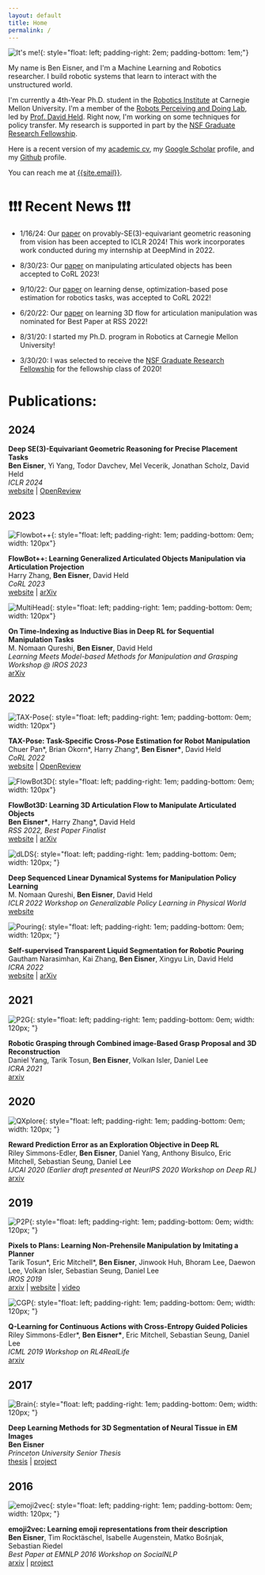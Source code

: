 ```yaml
---
layout: default
title: Home
permalink: /
---
```


![It's me!](/files/headshot.png){: style="float: left; padding-right: 2em; padding-bottom: 1em;"}

My name is Ben Eisner, and I'm a Machine Learning and Robotics researcher. I build robotic systems that learn to interact with the unstructured world.

I'm currently a 4th-Year Ph.D. student in the [Robotics Institute](https://www.ri.cmu.edu/) at Carnegie Mellon University. I'm a member of the [Robots Perceiving and Doing Lab](https://r-pad.github.io/), led by [Prof. David Held](https://davheld.github.io/). Right now, I'm working on some techniques for policy transfer. My research is supported in part by the [NSF Graduate Research Fellowship](https://www.nsfgrfp.org/).

<!-- Here a recent version of my [resume]({{site.resume_path}}) and my [academic cv]({{site.cv_path}}). -->

Here is a recent version of my [academic cv]({{site.cv_path}}), my [Google Scholar](https://scholar.google.com/citations?user=RWe-v0UAAAAJ&hl=en) profile, and my [Github](https://github.com/beneisner) profile.

You can reach me at [{{site.email}}](mailto:{{site.email}}).

# ❗❗❗ Recent News ❗❗❗

- 1/16/24: Our [paper](https://openreview.net/forum?id=2inBuwTyL2) on provably-SE(3)-equivariant geometric reasoning from vision has been accepted to ICLR 2024! This work incorporates work conducted during my internship at DeepMind in 2022.

- 8/30/23: Our [paper](https://arxiv.org/abs/2306.12893) on manipulating articulated objects has been accepted to CoRL 2023!

- 9/10/22: Our [paper](https://openreview.net/forum?id=YmJi0bTfeNX) on learning dense, optimization-based pose estimation for robotics tasks, was accepted to CoRL 2022!

- 6/20/22: Our [paper](https://sites.google.com/view/articulated-flowbot-3d) on learning 3D flow for articulation manipulation was nominated for Best Paper at RSS 2022!

- 8/31/20: I started my Ph.D. program in Robotics at Carnegie Mellon University!

- 3/30/20: I was selected to receive the [NSF Graduate Research Fellowship](https://www.nsfgrfp.org/) for the fellowship class of 2020!

<!-- This div adds a grey box around things, but nukes all the other formatting... smh. -->
<!-- <div style="background-color: #d3d3d3; padding: 0em 1em 1em 1em; border: 1px solid black; margin: 0em 0em 0em 0em;">
<h1>Latest News</h1>

<ul>
<li>10/31/20: We submitted a <a href="https://arxiv.org/abs/2003.01649">paper</a> on learning to grasp objects from grasp proposal and image reconstruction to ICRA 2021!</li>

<li>8/31/20: I started my Ph.D. program in Robotics at Carnegie Mellon University!</li>

<li>4/20/20: Our <a href="https://arxiv.org/abs/1906.08189">paper</a> using TD-error as an exploration signal was accepted for publication at IJCAI 2020!</li>

<li>3/30/20: I was selected to receive the <a href="https://www.nsfgrfp.org/">NSF Graduate Research Fellowship</a> for the fellowship class of 2020!</li>

</ul>
</div> -->

# Publications:

## 2024

<!-- ![RelDist](/files/reldist.webp){: style="float: left; padding-right: 1em; padding-bottom: 0em; width: 120px"} -->

**Deep SE(3)-Equivariant Geometric Reasoning for Precise Placement Tasks**  
**Ben Eisner**, Yi Yang, Todor Davchev, Mel Vecerik, Jonathan Scholz, David Held  
_ICLR 2024_  
[website](https://sites.google.com/view/reldist-iclr-2023) | [OpenReview](https://openreview.net/forum?id=2inBuwTyL2)

## 2023

![Flowbot++](/files/cropped_fbpp.webp){: style="float: left; padding-right: 1em; padding-bottom: 0em; width: 120px"}

**FlowBot++: Learning Generalized Articulated Objects Manipulation via Articulation Projection**  
Harry Zhang, **Ben Eisner**, David Held  
_CoRL 2023_  
[website](https://sites.google.com/view/flowbotpp/home) | [arXiv](https://arxiv.org/abs/2306.12893)

![MultiHead](/files/multihead.png){: style="float: left; padding-right: 1em; padding-bottom: 0em; width: 120px"}  

**On Time-Indexing as Inductive Bias in Deep RL for Sequential Manipulation Tasks**  
M. Nomaan Qureshi, **Ben Eisner**, David Held  
_Learning Meets Model-based Methods for Manipulation and Grasping Workshop @ IROS 2023_  
[arXiv](https://arxiv.org/abs/2401.01993)

## 2022

![TAX-Pose](/files/taxpose.webp){: style="float: left; padding-right: 1em; padding-bottom: 0em; width: 120px"}

**TAX-Pose: Task-Specific Cross-Pose Estimation for Robot Manipulation**  
Chuer Pan\*, Brian Okorn\*, Harry Zhang\*, **Ben Eisner\***, David Held  
_CoRL 2022_  
[website](https://sites.google.com/view/tax-pose/home) | [OpenReview](https://openreview.net/forum?id=YmJi0bTfeNX)

![FlowBot3D](/files/flowbot3d.webp){: style="float: left; padding-right: 1em; padding-bottom: 0em; width: 120px"}

**FlowBot3D: Learning 3D Articulation Flow to Manipulate Articulated Objects**  
**Ben Eisner\***, Harry Zhang\*, David Held  
_RSS 2022, Best Paper Finalist_  
[website](https://sites.google.com/view/articulated-flowbot-3d) | [arXiv](https://arxiv.org/abs/2205.04382)

![dLDS](/files/dlds.png){: style="float: left; padding-right: 1em; padding-bottom: 0em; width: 120px; "}

**Deep Sequenced Linear Dynamical Systems for Manipulation Policy Learning**  
M. Nomaan Qureshi, **Ben Eisner**, David Held  
_ICLR 2022 Workshop on Generalizable Policy Learning in Physical World_  
[website](https://sites.google.com/view/deep-sequenced-lds)

![Pouring](/files/water1.webp){: style="float: left; padding-right: 1em; padding-bottom: 0em; width: 120px; "}

**Self-supervised Transparent Liquid Segmentation for Robotic Pouring**  
Gautham Narasimhan, Kai Zhang, **Ben Eisner**, Xingyu Lin, David Held  
_ICRA 2022_  
[website](https://sites.google.com/view/transparentliquidpouring) | [arXiv](https://arxiv.org/abs/2203.01538)

## 2021

![P2G](/files/p2g.png){: style="float: left; padding-right: 1em; padding-bottom: 0em; width: 120px; "}

**Robotic Grasping through Combined image-Based Grasp Proposal and 3D Reconstruction**  
Daniel Yang, Tarik Tosun, **Ben Eisner**, Volkan Isler, Daniel Lee  
_ICRA 2021_  
[arxiv](https://arxiv.org/abs/2003.01649)

## 2020

![QXplore](/files/qxplore.png){: style="float: left; padding-right: 1em; padding-bottom: 0em; width: 120px; "}


**Reward Prediction Error as an Exploration Objective in Deep RL**  
Riley Simmons-Edler, **Ben Eisner**, Daniel Yang, Anthony Bisulco, Eric Mitchell, Sebastian Seung, Daniel Lee  
_IJCAI 2020 (Earlier draft presented at NeurIPS 2020 Workshop on Deep RL)_  
[arxiv](https://arxiv.org/abs/1906.08189)

## 2019

![P2P](/files/p2p.png){: style="float: left; padding-right: 1em; padding-bottom: 0em; width: 120px; "}


**Pixels to Plans: Learning Non-Prehensile Manipulation by Imitating a Planner**  
Tarik Tosun\*, Eric Mitchell\*, **Ben Eisner**, Jinwook Huh, Bhoram Lee, Daewon Lee, Volkan Isler, Sebastian Seung, Daniel Lee  
_IROS 2019_  
[arxiv](https://arxiv.org/abs/1904.03260) | [website](https://sites.google.com/prod/view/pixels-to-plans/home) | [video](https://www.youtube.com/watch?v=voIkyiBtwn4&t=1s)

![CGP](/files/cgp.png){: style="float: left; padding-right: 1em; padding-bottom: 0em; width: 120px; "}


**Q-Learning for Continuous Actions with Cross-Entropy Guided Policies**  
Riley Simmons-Edler\*, **Ben Eisner\***, Eric Mitchell, Sebastian Seung, Daniel Lee  
_ICML 2019 Workshop on RL4RealLife_  
[arxiv](https://arxiv.org/abs/1903.10605)

## 2017

![Brain](/files/brain1.webp){: style="float: left; padding-right: 1em; padding-bottom: 0em; width: 120px; "}


**Deep Learning Methods for 3D Segmentation of Neural Tissue in EM Images**  
**Ben Eisner**  
_Princeton University Senior Thesis_  
[thesis]({{site.thesis_path}}) | [project](https://github.com/tartavull/trace)

## 2016

![emoji2vec](/files/emoji.png){: style="float: left; padding-right: 1em; padding-bottom: 0em; width: 120px; "}


**emoji2vec: Learning emoji representations from their description**  
**Ben Eisner**, Tim Rocktäschel, Isabelle Augenstein, Matko Bošnjak, Sebastian Riedel  
_Best Paper at EMNLP 2016 Workshop on SocialNLP_  
[arxiv](https://arxiv.org/abs/1609.08359) | [project](https://github.com/uclnlp/emoji2vec)
